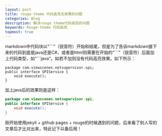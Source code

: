 ```yaml
---
layout: post
title: rouge-theme 代码高亮无效果的问题
categories: Blog
description: 解决rouge theme代码高亮的问题
keywords: Rouge-theme 代码高亮
topmost: true
---
```

markdown中代码块以“\`\`\`”（锐音符）开始和结尾，但是为了告诉markdown接下来的代码到底是java还是C#，或者是html则需要在开始的“\`\`\`”（锐音符）后面加上代码类型，如“```java”。如若不加则没有代码高亮效果。如下所示：

```
package com.viewscenes.netsupervisor.spi;
public interface SPIService {
    void execute();
}
```

加上java后的效果则是这样：

```java
package com.viewscenes.netsupervisor.spi;
public interface SPIService {
    void execute();
}
```

刚开始使用jekyll + github pages + rouge的时候遇到的问题，后来看了别人写的文章后才比对出来，特此记下以备后用！